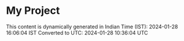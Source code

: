 # My Project

This content is dynamically generated in Indian Time (IST): 2024-01-28 16:06:04 IST
Converted to UTC: 2024-01-28 10:36:04 UTC
